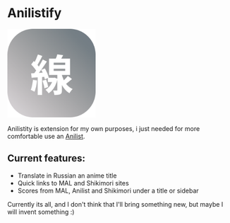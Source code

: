 # Anilistify 
<img src="images/icon.png" width="200">

Anilistity is extension for my own purposes, i just needed for more comfortable use an [Anilist](Anilist.co).

## Current features:
- Translate in Russian an anime title
- Quick links to MAL and Shikimori sites
- Scores from MAL, Anilist and Shikimori under a title or sidebar

Currently its all, and I don't think that I'll bring something new, but maybe I will invent something :)

